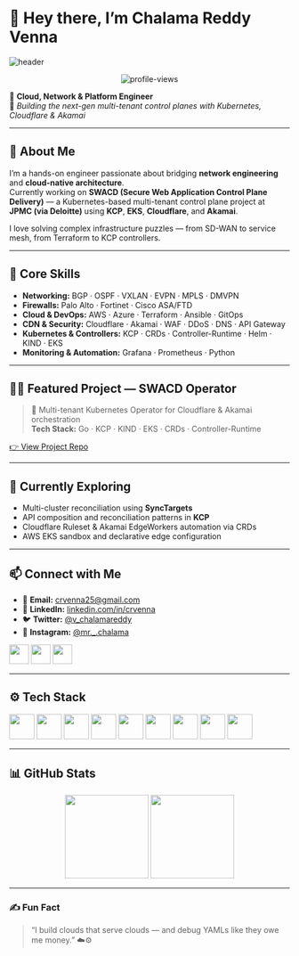 # 👋 Hey there, I’m **Chalama Reddy Venna**

![header](https://capsule-render.vercel.app/api?type=waving&color=gradient&height=200&section=header&text=Chalama%20Reddy%20Venna&fontSize=45)

<p align="center">
  <img src="https://komarev.com/ghpvc/?username=Chalama7&label=Profile%20Views&color=0e75b6&style=flat" alt="profile-views" />
</p>

🎯 **Cloud, Network & Platform Engineer**  
🚀 *Building the next-gen multi-tenant control planes with Kubernetes, Cloudflare & Akamai*  

---

## 🧠 About Me  

I’m a hands-on engineer passionate about bridging **network engineering** and **cloud-native architecture**.  
Currently working on **SWACD (Secure Web Application Control Plane Delivery)** — a Kubernetes-based multi-tenant control plane project at **JPMC (via Deloitte)** using **KCP**, **EKS**, **Cloudflare**, and **Akamai**.  

I love solving complex infrastructure puzzles — from SD-WAN to service mesh, from Terraform to KCP controllers.

---

## 🧰 Core Skills  

- **Networking:** BGP · OSPF · VXLAN · EVPN · MPLS · DMVPN  
- **Firewalls:** Palo Alto · Fortinet · Cisco ASA/FTD  
- **Cloud & DevOps:** AWS · Azure · Terraform · Ansible · GitOps  
- **CDN & Security:** Cloudflare · Akamai · WAF · DDoS · DNS · API Gateway  
- **Kubernetes & Controllers:** KCP · CRDs · Controller-Runtime · Helm · KIND · EKS  
- **Monitoring & Automation:** Grafana · Prometheus · Python  

---

## 🧑‍💻 Featured Project — SWACD Operator  
> 🧩 Multi-tenant Kubernetes Operator for Cloudflare & Akamai orchestration  
> **Tech Stack:** Go · KCP · KIND · EKS · CRDs · Controller-Runtime  

[👉 View Project Repo](https://github.com/Chalama7/swacd-operator)  

---

## 🧠 Currently Exploring  

- Multi-cluster reconciliation using **SyncTargets**  
- API composition and reconciliation patterns in **KCP**  
- Cloudflare Ruleset & Akamai EdgeWorkers automation via CRDs  
- AWS EKS sandbox and declarative edge configuration  

---

## 📫 Connect with Me  

- 📧 **Email:** [crvenna25@gmail.com](mailto:crvenna25@gmail.com)  
- 💼 **LinkedIn:** [linkedin.com/in/crvenna](https://linkedin.com/in/crvenna)  
- 🐦 **Twitter:** [@v_chalamareddy](https://twitter.com/v_chalamareddy)  
- 📸 **Instagram:** [@mr._.chalama](https://instagram.com/mr._.chalama)  

<p align="left">
  <a href="https://linkedin.com/in/crvenna" target="_blank"><img src="https://cdn.jsdelivr.net/gh/devicons/devicon/icons/linkedin/linkedin-original.svg" width="35" /></a>
  <a href="https://twitter.com/v_chalamareddy" target="_blank"><img src="https://cdn.jsdelivr.net/gh/devicons/devicon/icons/twitter/twitter-original.svg" width="35" /></a>
  <a href="https://instagram.com/mr._.chalama" target="_blank"><img src="https://raw.githubusercontent.com/rahuldkjain/github-profile-readme-generator/master/src/images/icons/Social/instagram.svg" width="35" /></a>
</p>

---

## ⚙️ Tech Stack  

<p align="left">
  <img src="https://cdn.jsdelivr.net/gh/devicons/devicon/icons/go/go-original.svg" width="45"/>
  <img src="https://cdn.jsdelivr.net/gh/devicons/devicon/icons/kubernetes/kubernetes-plain.svg" width="45"/>
  <img src="https://cdn.jsdelivr.net/gh/devicons/devicon/icons/docker/docker-original.svg" width="45"/>
  <img src="https://cdn.jsdelivr.net/gh/devicons/devicon/icons/terraform/terraform-original.svg" width="45"/>
  <img src="https://cdn.jsdelivr.net/gh/devicons/devicon/icons/ansible/ansible-original.svg" width="45"/>
  <img src="https://cdn.jsdelivr.net/gh/devicons/devicon/icons/aws/aws-original.svg" width="45"/>
  <img src="https://cdn.jsdelivr.net/gh/devicons/devicon/icons/python/python-original.svg" width="45"/>
  <img src="https://cdn.jsdelivr.net/gh/devicons/devicon/icons/grafana/grafana-original.svg" width="45"/>
  <img src="https://cdn.jsdelivr.net/gh/devicons/devicon/icons/git/git-original.svg" width="45"/>
</p>

---

## 📊 GitHub Stats  

<p align="center">
  <img src="https://github-readme-stats.vercel.app/api?username=Chalama7&show_icons=true&theme=tokyonight" height="150" />
  <img src="https://github-readme-streak-stats.herokuapp.com?user=Chalama7&theme=tokyonight" height="150" />
</p>

---

### ✍️ Fun Fact  
> “I build clouds that serve clouds — and debug YAMLs like they owe me money.” ☁️⚙️  

